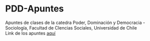 # PDD-Apuntes
Apuntes de clases de la catedra Poder, Dominación y Democracia - Sociología, Facultad de CIencias Sociales, Universidad de Chile  
Link de los apuntes [aquí]([https://martin-venegas-m.github.io/PDD-Apuntes/)
